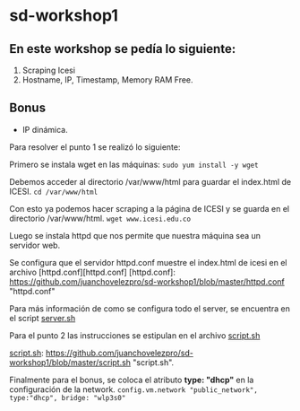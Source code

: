 # sd-workshop1

## En este workshop se pedía lo siguiente:

1. Scraping Icesi
2. Hostname, IP, Timestamp, Memory RAM Free.

## Bonus
- IP dinámica.

Para resolver el punto 1 se realizó lo siguiente:

Primero se instala wget en las máquinas:
`sudo yum install -y wget`

Debemos acceder al directorio /var/www/html para guardar el index.html de ICESI.
`cd /var/www/html`

Con esto ya podemos hacer scraping a la página de ICESI y se guarda en el directorio /var/www/html.
`wget www.icesi.edu.co`

Luego se instala httpd que nos permite que nuestra máquina sea un servidor web.

Se configura que el servidor httpd.conf muestre el index.html de icesi en el archivo [httpd.conf][httpd.conf]
[httpd.conf]: https://github.com/juanchovelezpro/sd-workshop1/blob/master/httpd.conf "httpd.conf"

Para más información de como se configura todo el server, se encuentra en el script [server.sh][server.sh]

Para el punto 2 las instrucciones se estipulan en el archivo [script.sh][script.sh]

[script.sh]: https://github.com/juanchovelezpro/sd-workshop1/blob/master/script.sh "script.sh".

Finalmente para el bonus, se coloca el atributo **type: "dhcp"**  en la configuración de la network. 
`config.vm.network "public_network", type:"dhcp", bridge: "wlp3s0"`

[server.sh]: https://github.com/juanchovelezpro/sd-workshop1/blob/master/server.sh "server.sh"
[script.sh]: https://github.com/juanchovelezpro/sd-workshop1/blob/master/script.sh "script.sh"